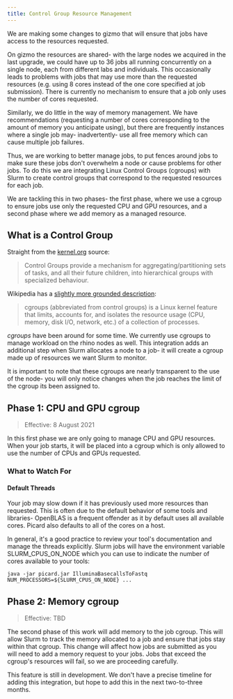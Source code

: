 ```yaml
---
title: Control Group Resource Management
---
```


We are making some changes to gizmo that will ensure that jobs have access to the resources requested.

On gizmo the resources are shared- with the large nodes we acquired in the last upgrade, we could have up to 36 jobs all running concurrently on a single node, each from different labs and individuals. This occasionally leads to problems with jobs that may use more than the requested resources (e.g. using 8 cores instead of the one core specified at job submission).  There is currently no mechanism to ensure that a job only uses the number of cores requested.

Similarly, we do little in the way of memory management.  We have recommendations (requesting a number of cores corresponding to the amount of memory you anticipate using), but there are frequently instances where a single job may- inadvertently- use all free memory which can cause multiple job failures.

Thus, we are working to better manage jobs, to put fences around jobs to make sure these jobs don't overwhelm a node or cause problems for other jobs.  To do this we are integrating Linux Control Groups (cgroups) with Slurm to create control groups that correspond to the requested resources for each job.

We are tackling this in two phases- the first phase, where we use a cgroup to ensure jobs use only the requested CPU and GPU resources, and a second phase where we add memory as a managed resource.

## What is a Control Group

Straight from the [kernel.org](https://www.kernel.org/doc/html/latest/admin-guide/cgroup-v1/cgroups.html) source:

> Control Groups provide a mechanism for aggregating/partitioning sets of tasks, and all their future children, into hierarchical groups with specialized behaviour.

Wikipedia has a [slightly more grounded description](https://en.wikipedia.org/wiki/Cgroups):

> cgroups (abbreviated from control groups) is a Linux kernel feature that limits, accounts for, and isolates the resource usage (CPU, memory, disk I/O, network, etc.) of a collection of processes.

_cgroups_ have been around for some time.  We currently use cgroups to manage workload on the rhino nodes as well.  This integration adds an additional step when Slurm allocates a node to a job- it will create a cgroup made up of resources we want Slurm to monitor.

It is important to note that these cgroups are nearly transparent to the use of the node- you will only notice changes when the job reaches the limit of the cgroup its been assigned to.

## Phase 1: CPU and GPU cgroup

> Effective: 8 August 2021

In this first phase we are only going to manage CPU and GPU resources.  When your job starts, it will be placed into a cgroup which is only allowed to use the number of CPUs and GPUs requested.

### What to Watch For

#### Default Threads

Your job may slow down if it has previously used more resources than requested.  This is often due to the default behavior of some tools and libraries- OpenBLAS is a frequent offender as it by default uses all available cores.  Picard also defaults to all of the cores on a host.

In general, it's a good practice to review your tool's documentation and manage the threads explicitly.  Slurm jobs will have the environment variable SLURM_CPUS_ON_NODE which you can use to indicate the number of cores available to your tools:

```
java -jar picard.jar IlluminaBasecallsToFastq NUM_PROCESSORS=${SLURM_CPUS_ON_NODE} ...
```

## Phase 2: Memory cgroup

> Effective: TBD

The second phase of this work will add memory to the job cgroup.  This will allow Slurm to track the memory allocated to a job and ensure that jobs stay within that cgroup.  This change will affect how jobs are submitted as you will need to add a memory request to your jobs.  Jobs that exceed the cgroup's resources will fail, so we are proceeding carefully.

This feature is still in development.  We don't have a precise timeline for adding this integration, but hope to add this in the next two-to-three months.
